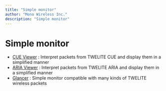 ```yaml
---
title: "Simple monitor"
author: "Mono Wireless Inc."
description: "Simple monitor"
---
```


# Simple monitor

* [CUE Viewer](cue_viewer.md) : Interpret packets from TWELITE CUE and display them in a simplified manner
* [ARIA Viewer](aria_viewer.md) : Interpret packets from TWELITE ARIA and display them in a simplified manner
* [Glancer](glancer.md) : Simple monitor compatible with many kinds of TWELITE wireless packets
